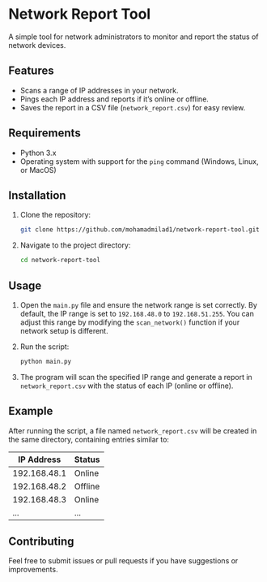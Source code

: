 
# Network Report Tool

A simple tool for network administrators to monitor and report the status of network devices.

## Features

- Scans a range of IP addresses in your network.
- Pings each IP address and reports if it’s online or offline.
- Saves the report in a CSV file (`network_report.csv`) for easy review.

## Requirements

- Python 3.x
- Operating system with support for the `ping` command (Windows, Linux, or MacOS)

## Installation

1. Clone the repository:

   ```bash
   git clone https://github.com/mohamadmilad1/network-report-tool.git
   ```

2. Navigate to the project directory:

   ```bash
   cd network-report-tool
   ```

## Usage

1. Open the `main.py` file and ensure the network range is set correctly. By default, the IP range is set to `192.168.48.0` to `192.168.51.255`. You can adjust this range by modifying the `scan_network()` function if your network setup is different.

2. Run the script:

   ```bash
   python main.py
   ```

3. The program will scan the specified IP range and generate a report in `network_report.csv` with the status of each IP (online or offline).

## Example

After running the script, a file named `network_report.csv` will be created in the same directory, containing entries similar to:

| IP Address      | Status |
|-----------------|--------|
| 192.168.48.1    | Online |
| 192.168.48.2    | Offline|
| 192.168.48.3    | Online |
| ...             | ...    |

## Contributing

Feel free to submit issues or pull requests if you have suggestions or improvements.




